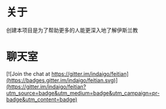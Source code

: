 # 关于
创建本项目是为了帮助更多的人能更深入地了解伊斯兰教

# 聊天室
[![Join the chat at https://gitter.im/indaigo/feitian](https://badges.gitter.im/indaigo/feitian.svg)](https://gitter.im/indaigo/feitian?utm_source=badge&utm_medium=badge&utm_campaign=pr-badge&utm_content=badge)
